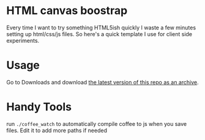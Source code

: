 # HTML canvas boostrap

Every time I want to try something HTML5ish quickly I waste a few minutes setting up html/css/js files.
So here's a quick template I use for client side experiments.

# Usage

Go to Downloads and download [the latest version of this repo as an archive](https://github.com/tadast/html_canvas_bootsrap/archive/master.zip).

# Handy Tools

run `./coffee_watch` to automatically compile coffee to js when you save files. Edit it to add more paths if needed
